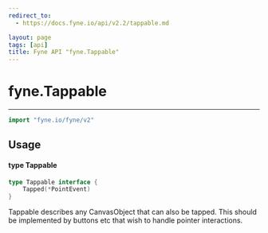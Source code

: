 ```yaml
---
redirect_to:
  - https://docs.fyne.io/api/v2.2/tappable.md

layout: page
tags: [api]
title: Fyne API "fyne.Tappable"
---
```



# fyne.Tappable
---
```go
import "fyne.io/fyne/v2"
```

## Usage

#### type Tappable

```go
type Tappable interface {
	Tapped(*PointEvent)
}
```

Tappable describes any CanvasObject that can also be tapped. This should be implemented by buttons etc that wish to handle pointer interactions.
